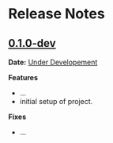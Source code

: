 # Release Notes

## [0.1.0-dev]

__Date:__ [Under Developement](https://github.com/mmadil/steelrumors-web/issues/1)

__Features__

- ...
- initial setup of project.

__Fixes__

- ...

[0.1.0-dev]: https://github.com/mmadil/steelrumors-web/compare/v0.0.0...master
